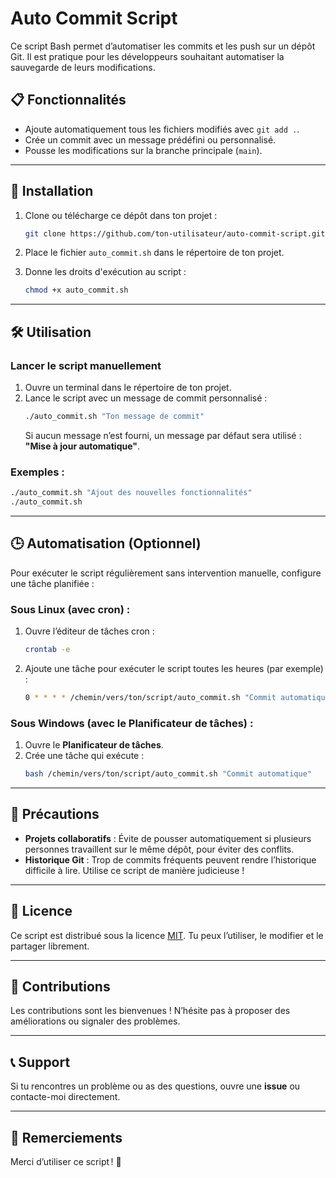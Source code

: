# Auto Commit Script

Ce script Bash permet d’automatiser les commits et les push sur un dépôt Git. Il est pratique pour les développeurs souhaitant automatiser la sauvegarde de leurs modifications.

## 📋 Fonctionnalités

- Ajoute automatiquement tous les fichiers modifiés avec `git add .`.
- Crée un commit avec un message prédéfini ou personnalisé.
- Pousse les modifications sur la branche principale (`main`).

---

## 🚀 Installation

1. Clone ou télécharge ce dépôt dans ton projet :
   ```bash
   git clone https://github.com/ton-utilisateur/auto-commit-script.git
   ```

2. Place le fichier `auto_commit.sh` dans le répertoire de ton projet.

3. Donne les droits d'exécution au script :
   ```bash
   chmod +x auto_commit.sh
   ```

---

## 🛠️ Utilisation

### Lancer le script manuellement
1. Ouvre un terminal dans le répertoire de ton projet.
2. Lance le script avec un message de commit personnalisé :
   ```bash
   ./auto_commit.sh "Ton message de commit"
   ```
   Si aucun message n’est fourni, un message par défaut sera utilisé : **"Mise à jour automatique"**.

### Exemples :
```bash
./auto_commit.sh "Ajout des nouvelles fonctionnalités"
./auto_commit.sh
```

---

## 🕒 Automatisation (Optionnel)

Pour exécuter le script régulièrement sans intervention manuelle, configure une tâche planifiée :

### Sous Linux (avec cron) :
1. Ouvre l’éditeur de tâches cron :
   ```bash
   crontab -e
   ```
2. Ajoute une tâche pour exécuter le script toutes les heures (par exemple) :
   ```bash
   0 * * * * /chemin/vers/ton/script/auto_commit.sh "Commit automatique"
   ```

### Sous Windows (avec le Planificateur de tâches) :
1. Ouvre le **Planificateur de tâches**.
2. Crée une tâche qui exécute :
   ```bash
   bash /chemin/vers/ton/script/auto_commit.sh "Commit automatique"
   ```

---

## 🛑 Précautions

- **Projets collaboratifs** : Évite de pousser automatiquement si plusieurs personnes travaillent sur le même dépôt, pour éviter des conflits.
- **Historique Git** : Trop de commits fréquents peuvent rendre l’historique difficile à lire. Utilise ce script de manière judicieuse !

---

## 📄 Licence

Ce script est distribué sous la licence [MIT](https://opensource.org/licenses/MIT). Tu peux l’utiliser, le modifier et le partager librement.

---

## 🤝 Contributions

Les contributions sont les bienvenues ! N’hésite pas à proposer des améliorations ou signaler des problèmes.

---

## 📞 Support

Si tu rencontres un problème ou as des questions, ouvre une **issue** ou contacte-moi directement.

---

## 🌟 Remerciements

Merci d’utiliser ce script ! 🚀

